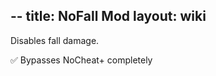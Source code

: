 --
title: NoFall Mod
layout: wiki
---
Disables fall damage.

:white_check_mark: Bypasses NoCheat+ completely
